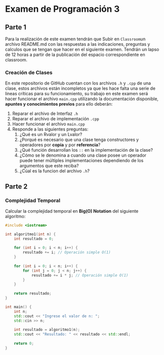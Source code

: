 # Examen de Programación 3

## Parte 1

Para la realización de este examen tendrán que Subir en `Classroom`un archivo README.md con las respuestas a las indicaciones, preguntas y calculos que se tengan que hacer en el siguiente examen. Tendrán un lapso de 12 horas a partir de la publicación del espacio correspondiente en classroom.

### Creación de Clases

En este repositorio de GitHub cuentan con los archivos `.h` y `.cpp` de una clase, estos archivos están incompletos ya que les hace falta una serie de lineas críticas para su funcionamiento, su trabajo en este examen será hacer funcionar el archivo `main.cpp` utilizando la documentación disponible, **apuntes y conocimientos previos** para ello deberán:

1. Reparar el archivo de Interfaz `.h`
2. Reparar el archivo de implementación `.cpp`
3. Hacer funcionar el archivo `main.cpp`
4. Responde a las siguientes preguntas:
     1. ¿Qué es un Rvalor y un Lvalor?
     2. ¿Porqué es necesario que una clase tenga constructores y operadores por **copia** y por **referencia**?
     3. ¿Qué función desarrollan los `::` en la implementación de la clase?
     4. ¿Cómo se le denomina a cuando una clase posee un operador puede tener múltiples implementaciones dependiendo de los argumentos que este reciba?
     5. ¿Cúal es la funcion del archivo `.h`?

## Parte 2

### Complejidad Temporal

Calcular la complejidad temporal en **Big(O) Notation** del siguiente algoritmo:

```cpp
#include <iostream>

int algoritmo1(int n) {
    int resultado = 0;
    
    for (int i = 0; i < n; i++) {
        resultado += i; // Operación simple O(1)
    }
    
    for (int i = 0; i < n; i++) {
        for (int j = 0; j < n; j++) {
            resultado += i * j; // Operación simple O(1)
        }
    }
    
    return resultado;
}

int main() {
    int n;
    std::cout << "Ingrese el valor de n: ";
    std::cin >> n;
    
    int resultado = algoritmo1(n);
    std::cout << "Resultado: " << resultado << std::endl;
    
    return 0;
}
```
